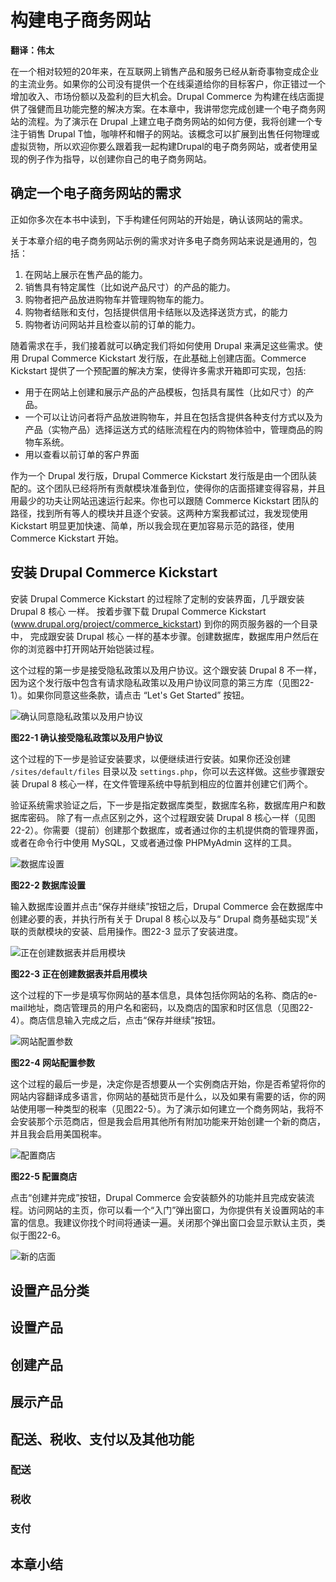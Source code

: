 # 构建电子商务网站

**翻译：伟太**

在一个相对较短的20年来，在互联网上销售产品和服务已经从新奇事物变成企业的主流业务。如果你的公司没有提供一个在线渠道给你的目标客户，你正错过一个增加收入、市场份额以及盈利的巨大机会。Drupal Commerce 为构建在线店面提供了强健而且功能完整的解决方案。在本章中，我讲带您完成创建一个电子商务网站的流程。为了演示在 Drupal 上建立电子商务网站的如何方便，我将创建一个专注于销售 Drupal T恤，咖啡杯和帽子的网站。该概念可以扩展到出售任何物理或虚拟货物，所以欢迎你要么跟着我一起构建Drupal的电子商务网站，或者使用呈现的例子作为指导，以创建你自己的电子商务网站。

## 确定一个电子商务网站的需求

正如你多次在本书中读到，下手构建任何网站的开始是，确认该网站的需求。

关于本章介绍的电子商务网站示例的需求对许多电子商务网站来说是通用的，包括：

1. 在网站上展示在售产品的能力。
2. 销售具有特定属性（比如说产品尺寸）的产品的能力。
3. 购物者把产品放进购物车并管理购物车的能力。
4. 购物者结账和支付，包括提供信用卡结账以及选择送货方式，的能力
5. 购物者访问网站并且检查以前的订单的能力。

随着需求在手，我们接着就可以确定我们将如何使用 Drupal 来满足这些需求。使用 Drupal Commerce Kickstart 发行版，在此基础上创建店面。Commerce Kickstart 提供了一个预配置的解决方案，使得许多需求开箱即可实现，包括:

- 用于在网站上创建和展示产品的产品模板，包括具有属性（比如尺寸）的产品。
- 一个可以让访问者将产品放进购物车，并且在包括含提供各种支付方式以及为产品（实物产品）选择运送方式的结账流程在内的购物体验中，管理商品的购物车系统。
- 用以查看以前订单的客户界面

作为一个 Drupal 发行版，Drupal Commerce Kickstart 发行版是由一个团队装配的。这个团队已经将所有贡献模块准备到位，使得你的店面搭建变得容易，并且用最少的功夫让网站迅速运行起来。你也可以跟随 Commerce Kickstart 团队的路径，找到所有等人的模块并且逐个安装。这两种方案我都试过，我发现使用 Kickstart 明显更加快速、简单，所以我会现在更加容易示范的路径，使用 Commerce Kickstart 开始。

## 安装 Drupal Commerce Kickstart

安装 Drupal Commerce Kickstart 的过程除了定制的安装界面，几乎跟安装 Drupal 8 核心 一样。 按着步骤下载 Drupal Commerce Kickstart (www.drupal.org/project/commerce_kickstart) 到你的网页服务器的一个目录中， 完成跟安装 Drupal 核心 一样的基本步骤。创建数据库，数据库用户然后在你的浏览器中打开网站开始铠装过程。

这个过程的第一步是接受隐私政策以及用户协议。这个跟安装 Drupal 8 不一样，因为这个发行版中包含有请求隐私政策以及用户协议同意的第三方库（见图22-1）。如果你同意这些条款，请点击 “Let's Get Started” 按钮。

![确认同意隐私政策以及用户协议](../images/pic-22-1.png)

**图22-1 确认接受隐私政策以及用户协议**

这个过程的下一步是验证安装要求，以便继续进行安装。如果你还没创建 `/sites/default/files` 目录以及 `settings.php`，你可以去这样做。这些步骤跟安装 Drupal 8 核心一样，在文件管理系统中导航到相应的位置并创建它们两个。

验证系统需求验证之后，下一步是指定数据库类型，数据库名称，数据库用户和数据库密码。
除了有一点点区别之外，这个过程跟安装 Drupal 8 核心一样（见图22-2）。你需要（提前）创建那个数据库，或者通过你的主机提供商的管理界面，或者在命令行中使用 MySQL，又或者通过像 PHPMyAdmin 这样的工具。

![数据库设置](../images/pic-22-2.png)

**图22-2 数据库设置**

输入数据库设置并点击“保存并继续”按钮之后，Drupal Commerce 会在数据库中创建必要的表，并执行所有关于 Drupal 8 核心以及与“ Drupal 商务基础实现”关联的贡献模块的安装、启用操作。图22-3 显示了安装进度。

![正在创建数据表并启用模块](../images/pic-22-3.png)

**图22-3 正在创建数据表并启用模块**

这个过程的下一步是填写你网站的基本信息，具体包括你网站的名称、商店的e-mail地址，商店管理员的用户名和密码，以及商店的国家和时区信息（见图22-4）。商店信息输入完成之后，点击“保存并继续”按钮。

![网站配置参数](../images/pic-22-4.png)

**图22-4 网站配置参数**

这个过程的最后一步是，决定你是否想要从一个实例商店开始，你是否希望将你的网站内容翻译成多语言，你网站的基础货币是什么，以及如果有需要的话，你的网站使用哪一种类型的税率（见图22-5）。为了演示如何建立一个商务网站，我将不会安装那个示范商店，但是我会启用其他所有附加功能来开始创建一个新的商店，并且我会启用美国税率。

![配置商店](../images/pic-22-5.png)

**图22-5 配置商店**

点击“创建并完成”按钮，Drupal Commerce 会安装额外的功能并且完成安装流程。访问网站的主页，你可以看一个“入门”弹出窗口，为你提供有关设置网站的丰富的信息。我建议你找个时间将通读一遍。关闭那个弹出窗口会显示默认主页，类似于图22-6。

![新的店面](../images/pic-22-6.png)

## 设置产品分类



## 设置产品

## 创建产品

## 展示产品

## 配送、税收、支付以及其他功能

### 配送

### 税收

### 支付

## 本章小结
